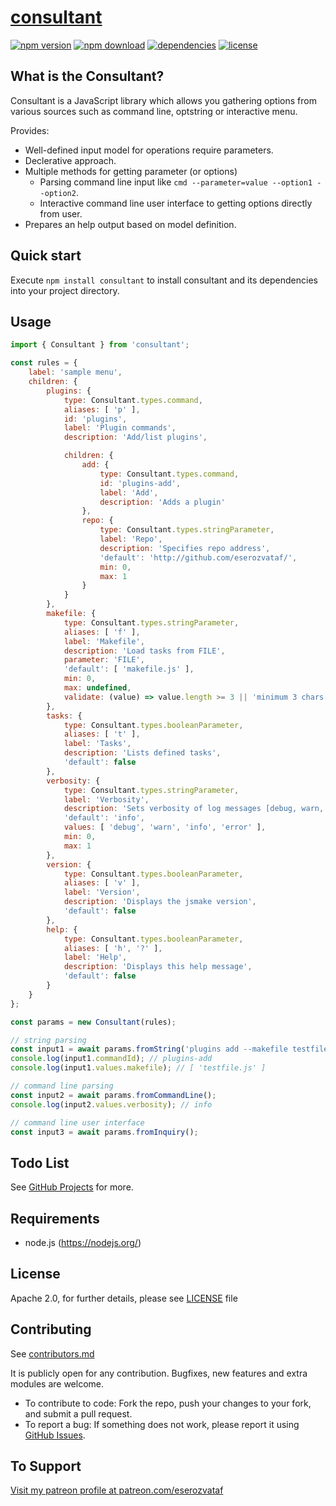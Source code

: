 # [consultant](https://github.com/eserozvataf/jsmake-libraries)

[![npm version][npm-image]][npm-url]
[![npm download][download-image]][npm-url]
[![dependencies][dep-image]][dep-url]
[![license][license-image]][license-url]


## What is the Consultant?

Consultant is a JavaScript library which allows you gathering options from various sources such as command line, optstring or interactive menu.

Provides:

- Well-defined input model for operations require parameters.
- Declerative approach.
- Multiple methods for getting parameter (or options)
    - Parsing command line input like `cmd --parameter=value --option1 --option2`.
    - Interactive command line user interface to getting options directly from user.
- Prepares an help output based on model definition.


## Quick start

Execute `npm install consultant` to install consultant and its dependencies into your project directory.


## Usage

```js
import { Consultant } from 'consultant';

const rules = {
    label: 'sample menu',
    children: {
        plugins: {
            type: Consultant.types.command,
            aliases: [ 'p' ],
            id: 'plugins',
            label: 'Plugin commands',
            description: 'Add/list plugins',

            children: {
                add: {
                    type: Consultant.types.command,
                    id: 'plugins-add',
                    label: 'Add',
                    description: 'Adds a plugin'
                },
                repo: {
                    type: Consultant.types.stringParameter,
                    label: 'Repo',
                    description: 'Specifies repo address',
                    'default': 'http://github.com/eserozvataf/',
                    min: 0,
                    max: 1
                }
            }
        },
        makefile: {
            type: Consultant.types.stringParameter,
            aliases: [ 'f' ],
            label: 'Makefile',
            description: 'Load tasks from FILE',
            parameter: 'FILE',
            'default': [ 'makefile.js' ],
            min: 0,
            max: undefined,
            validate: (value) => value.length >= 3 || 'minimum 3 chars required'
        },
        tasks: {
            type: Consultant.types.booleanParameter,
            aliases: [ 't' ],
            label: 'Tasks',
            description: 'Lists defined tasks',
            'default': false
        },
        verbosity: {
            type: Consultant.types.stringParameter,
            label: 'Verbosity',
            description: 'Sets verbosity of log messages [debug, warn, info, error]',
            'default': 'info',
            values: [ 'debug', 'warn', 'info', 'error' ],
            min: 0,
            max: 1
        },
        version: {
            type: Consultant.types.booleanParameter,
            aliases: [ 'v' ],
            label: 'Version',
            description: 'Displays the jsmake version',
            'default': false
        },
        help: {
            type: Consultant.types.booleanParameter,
            aliases: [ 'h', '?' ],
            label: 'Help',
            description: 'Displays this help message',
            'default': false
        }
    }
};

const params = new Consultant(rules);

// string parsing
const input1 = await params.fromString('plugins add --makefile testfile.js');
console.log(input1.commandId); // plugins-add
console.log(input1.values.makefile); // [ 'testfile.js' ]

// command line parsing
const input2 = await params.fromCommandLine();
console.log(input2.values.verbosity); // info

// command line user interface
const input3 = await params.fromInquiry();
```


## Todo List

See [GitHub Projects](https://github.com/eserozvataf/jsmake-libraries/projects) for more.


## Requirements

* node.js (https://nodejs.org/)


## License

Apache 2.0, for further details, please see [LICENSE](LICENSE) file


## Contributing

See [contributors.md](contributors.md)

It is publicly open for any contribution. Bugfixes, new features and extra modules are welcome.

* To contribute to code: Fork the repo, push your changes to your fork, and submit a pull request.
* To report a bug: If something does not work, please report it using [GitHub Issues](https://github.com/eserozvataf/jsmake-libraries/issues).


## To Support

[Visit my patreon profile at patreon.com/eserozvataf](https://www.patreon.com/eserozvataf)


[npm-image]: https://img.shields.io/npm/v/consultant.svg?style=flat-square
[npm-url]: https://www.npmjs.com/package/consultant
[download-image]: https://img.shields.io/npm/dt/consultant.svg?style=flat-square
[dep-image]: https://img.shields.io/david/eserozvataf/consultant.svg?style=flat-square
[dep-url]: https://github.com/eserozvataf/jsmake-libraries
[license-image]: https://img.shields.io/npm/l/consultant.svg?style=flat-square
[license-url]: https://github.com/eserozvataf/jsmake-libraries/blob/master/08_consultant/LICENSE
